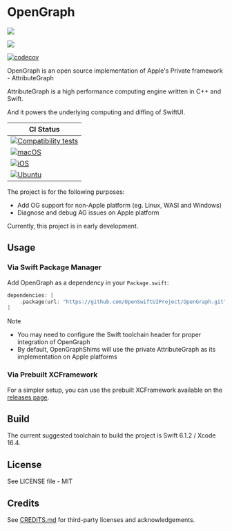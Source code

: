 # OpenGraph

[![](https://img.shields.io/endpoint?url=https%3A%2F%2Fswiftpackageindex.com%2Fapi%2Fpackages%2FOpenSwiftUIProject%2FOpenGraph%2Fbadge%3Ftype%3Dswift-versions)](https://swiftpackageindex.com/OpenSwiftUIProject/OpenGraph)

[![](https://img.shields.io/endpoint?url=https%3A%2F%2Fswiftpackageindex.com%2Fapi%2Fpackages%2FOpenSwiftUIProject%2FOpenGraph%2Fbadge%3Ftype%3Dplatforms)](https://swiftpackageindex.com/OpenSwiftUIProject/OpenGraph)

[![codecov](https://codecov.io/gh/OpenSwiftUIProject/OpenGraph/graph/badge.svg?token=W1KDSUMWJW)](https://codecov.io/gh/OpenSwiftUIProject/OpenGraph)

OpenGraph is an open source implementation of Apple's Private framework - AttributeGraph

AttributeGraph is a high performance computing engine written in C++ and Swift.

And it powers the underlying computing and diffing of SwiftUI.

| **CI Status** |
|---|
|[![Compatibility tests](https://github.com/OpenSwiftUIProject/OpenGraph/actions/workflows/compatibility_tests.yml/badge.svg)](https://github.com/OpenSwiftUIProject/OpenGraph/actions/workflows/compatibility_tests.yml)|
|[![macOS](https://github.com/OpenSwiftUIProject/OpenGraph/actions/workflows/macos.yml/badge.svg)](https://github.com/OpenSwiftUIProject/OpenGraph/actions/workflows/macos.yml)|
|[![iOS](https://github.com/OpenSwiftUIProject/OpenGraph/actions/workflows/ios.yml/badge.svg)](https://github.com/OpenSwiftUIProject/OpenGraph/actions/workflows/ios.yml)|
|[![Ubuntu](https://github.com/OpenSwiftUIProject/OpenGraph/actions/workflows/ubuntu.yml/badge.svg)](https://github.com/OpenSwiftUIProject/OpenGraph/actions/workflows/ubuntu.yml)|

The project is for the following purposes:
- Add OG support for non-Apple platform (eg. Linux, WASI and Windows)
- Diagnose and debug AG issues on Apple platform

Currently, this project is in early development.

## Usage

### Via Swift Package Manager

Add OpenGraph as a dependency in your `Package.swift`:

```swift
dependencies: [
    .package(url: "https://github.com/OpenSwiftUIProject/OpenGraph.git", from: "0.2.0")
]
```

> [!NOTE]
> - You may need to configure the Swift toolchain header for proper integration of OpenGraph
> - By default, OpenGraphShims will use the private AttributeGraph as its implementation on Apple platforms

### Via Prebuilt XCFramework

For a simpler setup, you can use the prebuilt XCFramework available on the [releases page](https://github.com/OpenSwiftUIProject/OpenGraph/releases).

## Build

The current suggested toolchain to build the project is Swift 6.1.2 / Xcode 16.4.

## License

See LICENSE file - MIT

## Credits

See [CREDITS.md](CREDITS.md) for third-party licenses and acknowledgements.
